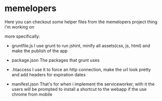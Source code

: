 # memelopers

Here you can checkout some helper files from the memelopers project thing i'm working on

more specifically:

- gruntfile.js
	I use grunt to run jshint, minify all assets(css, js, html) and make the publish of the app

- package.json
	The packages that grunt uses

- .htaccess
	I use it to force an http connection, make the url look pretty and add headers for expiration dates

- manifest.json
	That's for when i implement the serviceworker, with it the users will be prompted to install a shortcut to the webapp if the use chrome from mobile
